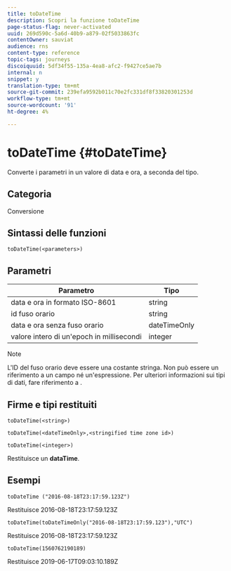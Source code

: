 ```yaml
---
title: toDateTime
description: Scopri la funzione toDateTime
page-status-flag: never-activated
uuid: 269d590c-5a6d-40b9-a879-02f5033863fc
contentOwner: sauviat
audience: rns
content-type: reference
topic-tags: journeys
discoiquuid: 5df34f55-135a-4ea8-afc2-f9427ce5ae7b
internal: n
snippet: y
translation-type: tm+mt
source-git-commit: 239efa9592b011c70e2fc331df8f33820301253d
workflow-type: tm+mt
source-wordcount: '91'
ht-degree: 4%

---
```


# toDateTime {#toDateTime}

Converte i parametri in un valore di data e ora, a seconda del tipo.

## Categoria

Conversione

## Sintassi delle funzioni

`toDateTime(<parameters>)`

## Parametri

| Parametro | Tipo |
|-----------|------------------|
| data e ora in formato ISO-8601 | string |
| id fuso orario | string |
| data e ora senza fuso orario | dateTimeOnly |
| valore intero di un&#39;epoch in millisecondi | integer |

>[!NOTE]
>
>L&#39;ID del fuso orario deve essere una costante stringa. Non può essere un riferimento a un campo né un&#39;espressione. Per ulteriori informazioni sui tipi di dati, fare riferimento a [](../expression/data-types.md).

## Firme e tipi restituiti

`toDateTime(<string>)`

`toDateTime(<dateTimeOnly>,<stringified time zone id>)`

`toDateTime(<integer>)`

Restituisce un **dataTime**.

<!--`toDateTime(<year>,<month>,<dayOfMonth>,<hour>,<minute>,<second>)`

Returns a date time with default time zone UTC.

`toDateTime(<year>,<month>,<dayOfMonth>)`
`toDateTime(<stringified timeZone>,<year>,<month>,<dayOfMonth>)`
`toDateTime(<timeZone>,<year>,<month>,<dayOfMonth>)`

Return a datetime where hour, minute and second set to 0.

`toDateTime(<stringified timeZone>,<year>,<month>,<dayOfMonth>,<hour>,<minute>,<second>)`
`toDateTime(<string>)`
`toDateTime(<string>,<integer>)`
`toDateTime(<stringified timeZone>,<dateTimeOnly)`

`toDateTime(<timeZone>,<integer>)`

Return a datetime.

-->

## Esempi

`toDateTime ("2016-08-18T23:17:59.123Z")`

Restituisce 2016-08-18T23:17:59.123Z

`toDateTime(toDateTimeOnly("2016-08-18T23:17:59.123"),"UTC")`

Restituisce 2016-08-18T23:17:59.123Z

`toDateTime(1560762190189)`

Restituisce 2019-06-17T09:03:10.189Z

<!--`toDateTime ("2016-08-18T23:17:59.123", "UTC")`

Returns 2016-08-18T23:17:59.123Z.

`toDateTime("Z",2016,8,18,23,17,59)`

Returns 2016-08-18T23:17:59.000Z.

`toDateTime("Z",2016,8,18)`

Returns 2016-08-18T00:00:00.000Z.-->
